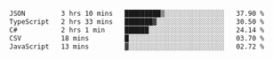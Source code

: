 <!--START_SECTION:waka-->

```txt
JSON         3 hrs 10 mins   █████████▒░░░░░░░░░░░░░░░   37.90 %
TypeScript   2 hrs 33 mins   ███████▓░░░░░░░░░░░░░░░░░   30.50 %
C#           2 hrs 1 min     ██████░░░░░░░░░░░░░░░░░░░   24.14 %
CSV          18 mins         █░░░░░░░░░░░░░░░░░░░░░░░░   03.70 %
JavaScript   13 mins         ▓░░░░░░░░░░░░░░░░░░░░░░░░   02.72 %
```

<!--END_SECTION:waka-->